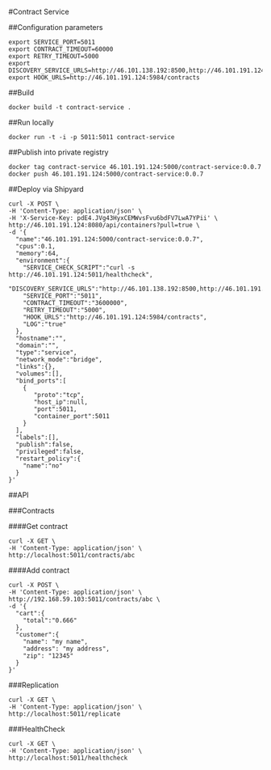 #Contract Service

##Configuration parameters

```
export SERVICE_PORT=5011
export CONTRACT_TIMEOUT=60000
export RETRY_TIMEOUT=5000
export DISCOVERY_SERVICE_URLS=http://46.101.138.192:8500,http://46.101.191.124:8500
export HOOK_URLS=http://46.101.191.124:5984/contracts
```

##Build

`docker build -t contract-service .`

##Run locally

`docker run -t -i -p 5011:5011 contract-service`

##Publish into private registry

```
docker tag contract-service 46.101.191.124:5000/contract-service:0.0.7
docker push 46.101.191.124:5000/contract-service:0.0.7
```

##Deploy via Shipyard

```
curl -X POST \
-H 'Content-Type: application/json' \
-H 'X-Service-Key: pdE4.JVg43HyxCEMWvsFvu6bdFV7LwA7YPii' \
http://46.101.191.124:8080/api/containers?pull=true \
-d '{  
  "name":"46.101.191.124:5000/contract-service:0.0.7",
  "cpus":0.1,
  "memory":64,
  "environment":{
    "SERVICE_CHECK_SCRIPT":"curl -s http://46.101.191.124:5011/healthcheck",
    "DISCOVERY_SERVICE_URLS":"http://46.101.138.192:8500,http://46.101.191.124:8500",
    "SERVICE_PORT":"5011",
    "CONTRACT_TIMEOUT":"3600000",
    "RETRY_TIMEOUT":"5000",
    "HOOK_URLS":"http://46.101.191.124:5984/contracts",
    "LOG":"true"
  },
  "hostname":"",
  "domain":"",
  "type":"service",
  "network_mode":"bridge",
  "links":{},
  "volumes":[],
  "bind_ports":[  
    {  
       "proto":"tcp",
       "host_ip":null,
       "port":5011,
       "container_port":5011
    }
  ],
  "labels":[],
  "publish":false,
  "privileged":false,
  "restart_policy":{  
    "name":"no"
  }
}'
```

##API

###Contracts

####Get contract

```
curl -X GET \
-H 'Content-Type: application/json' \
http://localhost:5011/contracts/abc
```

####Add contract
```
curl -X POST \
-H 'Content-Type: application/json' \
http://192.168.59.103:5011/contracts/abc \
-d '{
  "cart":{
    "total":"0.666"
  },
  "customer":{
    "name": "my name",
    "address": "my address",
    "zip": "12345"
  }
}'
```

###Replication

```
curl -X GET \
-H 'Content-Type: application/json' \
http://localhost:5011/replicate
```

###HealthCheck

```
curl -X GET \
-H 'Content-Type: application/json' \
http://localhost:5011/healthcheck
```
